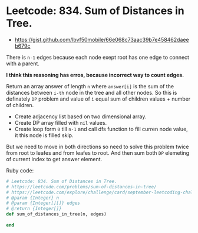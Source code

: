 # Leetcode: 834. Sum of Distances in Tree.

- https://gist.github.com/lbvf50mobile/66e068c73aac39b7e458462daeeb679c

There is `n-1` edges because each node exept root has one edge to connect with a parent. 


**I think this reasoning has erros, because incorrect way to count edges.**

Return an array answer of length `n` where `answer[i]` is the sum of the distances between `i-th` node in the tree and all other nodes. So this is definately `DP` problem and value of `i` equal sum of children values + number of children.

- Create adjacency list based on two dimensional array.
- Create DP array filled with `nil` values.
- Create loop form `0` till `n-1` and call dfs function to fill curren node value, it this node is filled skip.

But we need to move in both directions so need to solve this problem twice from root to leafes and from leafes to root. And then sum both `DP` elemeting of current index to get answer element.
 
Ruby code:
```Ruby
# Leetcode: 834. Sum of Distances in Tree.
# https://leetcode.com/problems/sum-of-distances-in-tree/
# https://leetcode.com/explore/challenge/card/september-leetcoding-challenge-2021/636/week-1-september-1st-september-7th/3963/
# @param {Integer} n
# @param {Integer[][]} edges
# @return {Integer[]}
def sum_of_distances_in_tree(n, edges)
    
end
```
